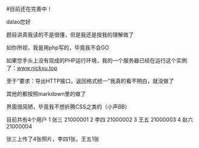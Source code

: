 #目前还在完善中！

dalao您好

题目讲真我读的不是很懂，但是我还是按我的理解做了

如你所视，我是用php写的，毕竟我不会GO

如果您手头上没有现成的PHP运行环境，我的一个服务器已经在运行这个实例了：www.nickxu.top

至于“要求：导出HTTP接口，返回格式统一”我真的看不明白，就没做了

其他的都按照markdown里的做了

界面很简陋，毕竟我不想折腾CSS之类的（小声BB）

目前共有4个用户
1 张三 21000001
2 李四 21000002
3 王五 21000003
4 赵六 21000004

张三上传了4张照片，李四1张，王五1张
